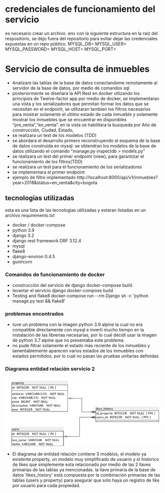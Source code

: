 # credenciales de funcionamiento del servicio
es necesario crear un archivo .env con la siguiente estructura en la raiz del respositorio, se dejo fuera del repositorio para evitar
dejar las credenciales expuestas en un repo público.
MYSQL_DB=
MYSQL_USER=
MYSQL_PASSWORD=
MYSQL_HOST=
MYSQL_PORT=

# Servicio de consulta de inmuebles
- Analizare las tablas de la base de datos conectandome remotamente al servidor de la base de datos, por medio de comandos sql
- posteriormente se diseñara la API Rest en docker utlizando los principios de Twelve-factor app por medio de docker, se implementaran una vista y los serializadores que permitan formar los datos que se necesitan en el endpoint, se utilizaran tambien los filtros necesarios para mostrar solamente el ultimo estado de cada inmueble y solamente mostrar los inmuebles que se encuentrar en disponibles “pre_venta”,“en_venta”. en la vista se habilitara la busqueda por Año de construcción, Ciudad, Estado, 
- se realizara un test de los modelos (TDD)
- se abordara el desarrollo primero reconstruyendo el esquema de la base de datos
construida en mysql. se obtendran los modelos de la base de datos utilizando el comando "manage.py inspectdb > models.py"
- se realizara un test del primer endpoint (view), para garantizar el funcionamiento de los filtros(TDD)
- se realizara un test para el funcionamiento de los serializadores
- se implementara el primer endpoint
- ejemplo de filtro implementado http://localhost:8000/api/v1/inmuebles?year=2018&status=en_venta&city=bogota
 
## tecnologias utilizadas
esta es una lista de las tecnologias utilizadas y estaran listadas en un archivo requirements.txt
- docker / docker-compose
- python 3.9
- django 3.2
- django rest framework DRF 3.12.4
- mysql 
- flake8
- django-environ 0.4.5
- gunircorn
### Comandos de funcionamiento de docker
- construcción del servicio de django docker-compose build
- levantar el servicio django docker-compose build
- Testing and flake8 docker-compose run --rm Django sh -c 'python manage.py test && flake8'

### problemas encontrados
- tuve un problema con la imagen python 3.9 alpine la cual no era compatible directamente con mysql e inverti mucho tiempo en la instalación de las librerias necesarias, por lo cual decidi usar la imagen de python 3.7 alpine que no presentaba este problema
- no pude filtrar solamente el estado más reciente de los inmuebles y lamentablemente aparecen varios estados de los inmuebles con estados permitidos, por lo cual no pasan las pruebas unitarias definidas

### Diagrama entidad relación servicio 2
![](images/diagrama.png)

- El diagrama de entidad relación contiene 3 modelos, el modelo ya existente property, un modelo muy simplificado de usuario y el historico de likes
que simplemente esta relacionado por medio de las 2 llaves primarias de las tablas ya mencionadas. la llave primaria de la base de datos 'likes_history' está compuesta por la combinación primarias de las tablas (users y property) para asegurar que solo haya un registro de like por usuario para cada propiedad.

